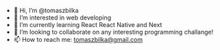 - 👋 Hi, I’m @tomaszbilka
- 👀 I’m interested in web developing
- 🌱 I’m currently learning React React Native and Next
- 💞️ I’m looking to collaborate on any interesting programming challange!
- 📫 How to reach me: tomaszbilka@gmail.com

<!---
tomaszbilka/tomaszbilka is a ✨ special ✨ repository because its `README.md` (this file) appears on your GitHub profile.
You can click the Preview link to take a look at your changes.
--->
